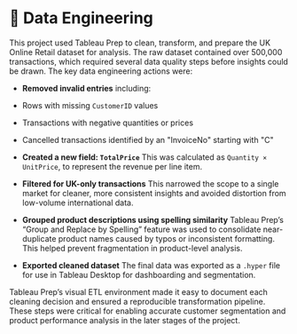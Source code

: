 # 🧹 Data Engineering

This project used Tableau Prep to clean, transform, and prepare the UK Online Retail dataset for analysis. The raw dataset contained over 500,000 transactions, which required several data quality steps before insights could be drawn. The key data engineering actions were:

- **Removed invalid entries** including:
- Rows with missing `CustomerID` values
- Transactions with negative quantities or prices
- Cancelled transactions identified by an "InvoiceNo" starting with "C"

- **Created a new field: `TotalPrice`** 
This was calculated as `Quantity × UnitPrice`, to represent the revenue per line item.

- **Filtered for UK-only transactions** 
This narrowed the scope to a single market for cleaner, more consistent insights and avoided distortion from low-volume international data.

- **Grouped product descriptions using spelling similarity** 
Tableau Prep’s “Group and Replace by Spelling” feature was used to consolidate near-duplicate product names caused by typos or inconsistent formatting. This helped prevent fragmentation in product-level analysis.

- **Exported cleaned dataset** 
The final data was exported as a `.hyper` file for use in Tableau Desktop for dashboarding and segmentation.

Tableau Prep’s visual ETL environment made it easy to document each cleaning decision and ensured a reproducible transformation pipeline. These steps were critical for enabling accurate customer segmentation and product performance analysis in the later stages of the project.
